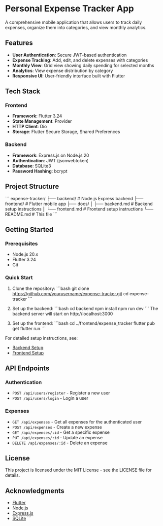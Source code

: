 # Personal Expense Tracker App

A comprehensive mobile application that allows users to track daily expenses, organize them into categories, and view monthly analytics.

## Features

- **User Authentication**: Secure JWT-based authentication
- **Expense Tracking**: Add, edit, and delete expenses with categories
- **Monthly View**: Grid view showing daily spending for selected months
- **Analytics**: View expense distribution by category
- **Responsive UI**: User-friendly interface built with Flutter

## Tech Stack

### Frontend
- **Framework**: Flutter 3.24
- **State Management**: Provider
- **HTTP Client**: Dio
- **Storage**: Flutter Secure Storage, Shared Preferences

### Backend
- **Framework**: Express.js on Node.js 20
- **Authentication**: JWT (jsonwebtoken)
- **Database**: SQLite3
- **Password Hashing**: bcrypt

## Project Structure

\`\`\`
expense-tracker/
├── backend/         # Node.js Express backend
├── frontend/        # Flutter mobile app
├── docs/
│   ├── backend.md   # Backend setup instructions
│   └── frontend.md  # Frontend setup instructions
└── README.md        # This file
\`\`\`

## Getting Started

### Prerequisites

- Node.js 20.x
- Flutter 3.24
- Git

### Quick Start

1. Clone the repository:
   \`\`\`bash
   git clone https://github.com/yourusername/expense-tracker.git
   cd expense-tracker
   \`\`\`

2. Set up the backend:
   \`\`\`bash
   cd backend
   npm install
   npm run dev
   \`\`\`
   The backend server will start on http://localhost:3000

3. Set up the frontend:
   \`\`\`bash
   cd ../frontend/expense_tracker
   flutter pub get
   flutter run
   \`\`\`

For detailed setup instructions, see:
- [Backend Setup](docs/backend.md)
- [Frontend Setup](docs/frontend.md)

## API Endpoints

### Authentication
- `POST /api/users/register` - Register a new user
- `POST /api/users/login` - Login a user

### Expenses
- `GET /api/expenses` - Get all expenses for the authenticated user
- `POST /api/expenses` - Create a new expense
- `GET /api/expenses/:id` - Get a specific expense
- `PUT /api/expenses/:id` - Update an expense
- `DELETE /api/expenses/:id` - Delete an expense

## License

This project is licensed under the MIT License - see the LICENSE file for details.

## Acknowledgments

- [Flutter](https://flutter.dev/)
- [Node.js](https://nodejs.org/)
- [Express.js](https://expressjs.com/)
- [SQLite](https://www.sqlite.org/)
\`\`\`

